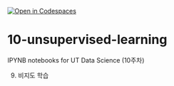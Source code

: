 [![Open in Codespaces](https://classroom.github.com/assets/launch-codespace-2972f46106e565e64193e422d61a12cf1da4916b45550586e14ef0a7c637dd04.svg)](https://classroom.github.com/open-in-codespaces?assignment_repo_id=16991205)
# 10-unsupervised-learning

IPYNB notebooks for UT Data Science (10주차)

9. 비지도 학습
